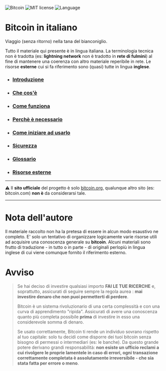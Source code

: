 ![Bitcoin](https://img.shields.io/badge/bitcoin-btc-orange) ![MIT license](https://img.shields.io/badge/license-MIT-blue) ![Language](https://img.shields.io/badge/language-ITA-green)

# Bitcoin in italiano
Viaggio (senza ritorno) nella tana del bianconiglio.

Tutto il materiale qui presente è in lingua italiana. La terminologia tecnica non è tradotta (es: __lightning network__ non è tradotto in __rete di fulmini__) al fine di mantenere una coerenza con altro materiale reperibile in rete. Le risorse __esterne__ cui si fa riferimento sono (quasi) tutte in lingua __inglese__. 

* ### [Introduzione](intro.md "Sul concetto di denaro e sulle sue proprietà")
* ### [Che cos'è](cosa.md "La preistoria, la storia e le evoluzioni del protocollo Bitcoin.")
* ### [Come funziona](come.md "Gli elementi che concorrono al funzionamento del network globale.")
* ### [Perchè è necessario](perche.md "Le ragioni alla base della sua adozione.") 
* ### [Come iniziare ad usarlo](uso.md "Portafogli digitali e lightning network.")
* ### [Sicurezza](sicurezza.md "Accorgimenti per un utilizzo sicuro e privato.")
* ### [Glossario](glossario.md "Una raccolta di termini che troverete durante la lettura.")
* ### [Risorse esterne](esterne.md "Bibliografia e riferimenti a risorse esterne.")

***
:warning: Il __sito ufficiale__ del progetto è solo [bitcoin.org](https://bitcoin.org/it/), qualunque altro sito (es: bitcoin.com) __non è__ da considerarsi tale. 
***
# Nota dell'autore
Il materiale raccolto non ha la pretesa di essere in alcun modo esaustivo ne completo. E' solo un tentativo di organizzare logicamente varie risorse utili ad acquisire una conoscenza generale su __bitcoin__. Alcuni materiali sono frutto di traduzione - in tutto o in parte - di originali perlopiù in lingua inglese di cui viene comunque fornito il riferimento esterno. 

# Avviso
>Se hai deciso di investire qualsiasi importo __FAI LE TUE RICERCHE__ e, soprattutto, assicurati di seguire sempre la regola aurea : __mai investire denaro che non puoi permetterti di perdere__.
>
>Bitcoin è un sistema rivoluzionario di una certa complessità e con una curva di apprendimento "ripida". Assicurati di avere una conoscenza quanto più completa possibile __prima__ di investire in esso una considerevole somma di denaro.
>
>Se usato correttamente, Bitcoin ti rende un individuo sovrano rispetto al tuo capitale: solo tu decidi come disporre dei tuoi bitcoin senza bisogno di permessi o intermediari (es: le banche). Da questo grande potere derivano grandi responsabilità: __non esiste un ufficio reclami a cui rivolgere le proprie lamentele in caso di errori, ogni transazione correttamente completata è assolutamente irreversibile - che sia stata fatta per errore o meno__.

